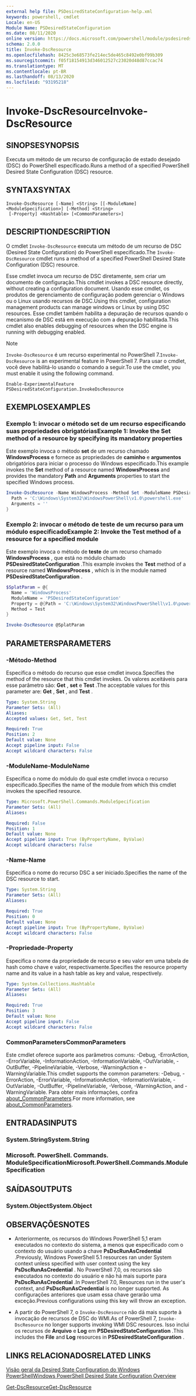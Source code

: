 ```yaml
---
external help file: PSDesiredStateConfiguration-help.xml
keywords: powershell, cmdlet
Locale: en-US
Module Name: PSDesiredStateConfiguration
ms.date: 08/11/2020
online version: https://docs.microsoft.com/powershell/module/psdesiredstateconfiguration/invoke-dscresource?view=powershell-7.1&WT.mc_id=ps-gethelp
schema: 2.0.0
title: Invoke-DscResource
ms.openlocfilehash: 8425c3e68573fe214ec5de465c8492e0bf99b309
ms.sourcegitcommit: f05f18154913d346012527c23020d48d87ccac74
ms.translationtype: MT
ms.contentlocale: pt-BR
ms.lasthandoff: 08/13/2020
ms.locfileid: "93195218"
---
```

# <span data-ttu-id="78cc5-103">Invoke-DscResource</span><span class="sxs-lookup"><span data-stu-id="78cc5-103">Invoke-DscResource</span></span>

## <span data-ttu-id="78cc5-104">SINOPSE</span><span class="sxs-lookup"><span data-stu-id="78cc5-104">SYNOPSIS</span></span>
<span data-ttu-id="78cc5-105">Executa um método de um recurso de configuração de estado desejado (DSC) do PowerShell especificado.</span><span class="sxs-lookup"><span data-stu-id="78cc5-105">Runs a method of a specified PowerShell Desired State Configuration (DSC) resource.</span></span>

## <span data-ttu-id="78cc5-106">SYNTAX</span><span class="sxs-lookup"><span data-stu-id="78cc5-106">SYNTAX</span></span>

```
Invoke-DscResource [-Name] <String> [[-ModuleName] <ModuleSpecification>] [-Method] <String>
 [-Property] <Hashtable> [<CommonParameters>]
```

## <span data-ttu-id="78cc5-107">DESCRIPTION</span><span class="sxs-lookup"><span data-stu-id="78cc5-107">DESCRIPTION</span></span>

<span data-ttu-id="78cc5-108">O cmdlet `Invoke-DscResource` executa um método de um recurso de DSC (Desired State Configuration) do PowerShell especificado.</span><span class="sxs-lookup"><span data-stu-id="78cc5-108">The `Invoke-DscResource` cmdlet runs a method of a specified PowerShell Desired State Configuration (DSC) resource.</span></span>

<span data-ttu-id="78cc5-109">Esse cmdlet invoca um recurso de DSC diretamente, sem criar um documento de configuração.</span><span class="sxs-lookup"><span data-stu-id="78cc5-109">This cmdlet invokes a DSC resource directly, without creating a configuration document.</span></span> <span data-ttu-id="78cc5-110">Usando esse cmdlet, os produtos de gerenciamento de configuração podem gerenciar o Windows ou o Linux usando recursos de DSC.</span><span class="sxs-lookup"><span data-stu-id="78cc5-110">Using this cmdlet, configuration management products can manage windows or Linux by using DSC resources.</span></span> <span data-ttu-id="78cc5-111">Esse cmdlet também habilita a depuração de recursos quando o mecanismo de DSC está em execução com a depuração habilitada.</span><span class="sxs-lookup"><span data-stu-id="78cc5-111">This cmdlet also enables debugging of resources when the DSC engine is running with debugging enabled.</span></span>

> [!NOTE]
> <span data-ttu-id="78cc5-112">`Invoke-DscResource` é um recurso experimental no PowerShell 7.</span><span class="sxs-lookup"><span data-stu-id="78cc5-112">`Invoke-DscResource` is an experimental feature in PowerShell 7.</span></span> <span data-ttu-id="78cc5-113">Para usar o cmdlet, você deve habilitá-lo usando o comando a seguir.</span><span class="sxs-lookup"><span data-stu-id="78cc5-113">To use the cmdlet, you must enable it using the following command.</span></span>
>
> `Enable-ExperimentalFeature PSDesiredStateConfiguration.InvokeDscResource`

## <span data-ttu-id="78cc5-114">EXEMPLOS</span><span class="sxs-lookup"><span data-stu-id="78cc5-114">EXAMPLES</span></span>

### <span data-ttu-id="78cc5-115">Exemplo 1: invocar o método set de um recurso especificando suas propriedades obrigatórias</span><span class="sxs-lookup"><span data-stu-id="78cc5-115">Example 1: Invoke the Set method of a resource by specifying its mandatory properties</span></span>

<span data-ttu-id="78cc5-116">Este exemplo invoca o método **set** de um recurso chamado **WindowsProcess** e fornece as propriedades de **caminho** e **argumentos** obrigatórios para iniciar o processo do Windows especificado.</span><span class="sxs-lookup"><span data-stu-id="78cc5-116">This example invokes the **Set** method of a resource named **WindowsProcess** and provides the mandatory **Path** and **Arguments** properties to start the specified Windows process.</span></span>

```powershell
Invoke-DscResource -Name WindowsProcess -Method Set -ModuleName PSDesiredStateConfiguration -Property @{
  Path = 'C:\Windows\System32\WindowsPowerShell\v1.0\powershell.exe'
  Arguments = ''
}
```

### <span data-ttu-id="78cc5-117">Exemplo 2: invocar o método de teste de um recurso para um módulo especificado</span><span class="sxs-lookup"><span data-stu-id="78cc5-117">Example 2: Invoke the Test method of a resource for a specified module</span></span>

<span data-ttu-id="78cc5-118">Este exemplo invoca o método de **teste** de um recurso chamado **WindowsProcess** , que está no módulo chamado **PSDesiredStateConfiguration** .</span><span class="sxs-lookup"><span data-stu-id="78cc5-118">This example invokes the **Test** method of a resource named **WindowsProcess** , which is in the module named **PSDesiredStateConfiguration** .</span></span>

```powershell
$SplatParam = @{
  Name = 'WindowsProcess'
  ModuleName = 'PSDesiredStateConfiguration'
  Property = @{Path = 'C:\Windows\System32\WindowsPowerShell\v1.0\powershell.exe'; Arguments = ''}
  Method = Test
}

Invoke-DscResource @SplatParam
```

## <span data-ttu-id="78cc5-119">PARAMETERS</span><span class="sxs-lookup"><span data-stu-id="78cc5-119">PARAMETERS</span></span>

### <span data-ttu-id="78cc5-120">-Método</span><span class="sxs-lookup"><span data-stu-id="78cc5-120">-Method</span></span>

<span data-ttu-id="78cc5-121">Especifica o método do recurso que esse cmdlet invoca.</span><span class="sxs-lookup"><span data-stu-id="78cc5-121">Specifies the method of the resource that this cmdlet invokes.</span></span> <span data-ttu-id="78cc5-122">Os valores aceitáveis para esse parâmetro são: **Get** , **set** e **Test** .</span><span class="sxs-lookup"><span data-stu-id="78cc5-122">The acceptable values for this parameter are: **Get** , **Set** , and **Test** .</span></span>

```yaml
Type: System.String
Parameter Sets: (All)
Aliases:
Accepted values: Get, Set, Test

Required: True
Position: 2
Default value: None
Accept pipeline input: False
Accept wildcard characters: False
```

### <span data-ttu-id="78cc5-123">-ModuleName</span><span class="sxs-lookup"><span data-stu-id="78cc5-123">-ModuleName</span></span>

<span data-ttu-id="78cc5-124">Especifica o nome do módulo do qual este cmdlet invoca o recurso especificado.</span><span class="sxs-lookup"><span data-stu-id="78cc5-124">Specifies the name of the module from which this cmdlet invokes the specified resource.</span></span>

```yaml
Type: Microsoft.PowerShell.Commands.ModuleSpecification
Parameter Sets: (All)
Aliases:

Required: False
Position: 1
Default value: None
Accept pipeline input: True (ByPropertyName, ByValue)
Accept wildcard characters: False
```

### <span data-ttu-id="78cc5-125">-Name</span><span class="sxs-lookup"><span data-stu-id="78cc5-125">-Name</span></span>

<span data-ttu-id="78cc5-126">Especifica o nome do recurso DSC a ser iniciado.</span><span class="sxs-lookup"><span data-stu-id="78cc5-126">Specifies the name of the DSC resource to start.</span></span>

```yaml
Type: System.String
Parameter Sets: (All)
Aliases:

Required: True
Position: 0
Default value: None
Accept pipeline input: True (ByPropertyName, ByValue)
Accept wildcard characters: False
```

### <span data-ttu-id="78cc5-127">-Propriedade</span><span class="sxs-lookup"><span data-stu-id="78cc5-127">-Property</span></span>

<span data-ttu-id="78cc5-128">Especifica o nome da propriedade de recurso e seu valor em uma tabela de hash como chave e valor, respectivamente.</span><span class="sxs-lookup"><span data-stu-id="78cc5-128">Specifies the resource property name and its value in a hash table as key and value, respectively.</span></span>

```yaml
Type: System.Collections.Hashtable
Parameter Sets: (All)
Aliases:

Required: True
Position: 3
Default value: None
Accept pipeline input: False
Accept wildcard characters: False
```

### <span data-ttu-id="78cc5-129">CommonParameters</span><span class="sxs-lookup"><span data-stu-id="78cc5-129">CommonParameters</span></span>

<span data-ttu-id="78cc5-130">Este cmdlet oferece suporte aos parâmetros comuns: -Debug, -ErrorAction, -ErrorVariable, -InformationAction, -InformationVariable, -OutVariable, -OutBuffer, -PipelineVariable, -Verbose, -WarningAction e -WarningVariable.</span><span class="sxs-lookup"><span data-stu-id="78cc5-130">This cmdlet supports the common parameters: -Debug, -ErrorAction, -ErrorVariable, -InformationAction, -InformationVariable, -OutVariable, -OutBuffer, -PipelineVariable, -Verbose, -WarningAction, and -WarningVariable.</span></span> <span data-ttu-id="78cc5-131">Para obter mais informações, confira [about_CommonParameters](https://go.microsoft.com/fwlink/?LinkID=113216).</span><span class="sxs-lookup"><span data-stu-id="78cc5-131">For more information, see [about_CommonParameters](https://go.microsoft.com/fwlink/?LinkID=113216).</span></span>

## <span data-ttu-id="78cc5-132">ENTRADAS</span><span class="sxs-lookup"><span data-stu-id="78cc5-132">INPUTS</span></span>

### <span data-ttu-id="78cc5-133">System.String</span><span class="sxs-lookup"><span data-stu-id="78cc5-133">System.String</span></span>

### <span data-ttu-id="78cc5-134">Microsoft. PowerShell. Commands. ModuleSpecification</span><span class="sxs-lookup"><span data-stu-id="78cc5-134">Microsoft.PowerShell.Commands.ModuleSpecification</span></span>

## <span data-ttu-id="78cc5-135">SAÍDAS</span><span class="sxs-lookup"><span data-stu-id="78cc5-135">OUTPUTS</span></span>

### <span data-ttu-id="78cc5-136">System.Object</span><span class="sxs-lookup"><span data-stu-id="78cc5-136">System.Object</span></span>

## <span data-ttu-id="78cc5-137">OBSERVAÇÕES</span><span class="sxs-lookup"><span data-stu-id="78cc5-137">NOTES</span></span>

- <span data-ttu-id="78cc5-138">Anteriormente, os recursos do Windows PowerShell 5,1 eram executados no contexto do sistema, a menos que especificado com o contexto do usuário usando a chave **PsDscRunAsCredential** .</span><span class="sxs-lookup"><span data-stu-id="78cc5-138">Previously, Windows PowerShell 5.1 resources ran under System context unless specified with user context using the key **PsDscRunAsCredential** .</span></span> <span data-ttu-id="78cc5-139">No PowerShell 7,0, os recursos são executados no contexto do usuário e não há mais suporte para **PsDscRunAsCredential** .</span><span class="sxs-lookup"><span data-stu-id="78cc5-139">In PowerShell 7.0, Resources run in the user's context, and **PsDscRunAsCredential** is no longer supported.</span></span> <span data-ttu-id="78cc5-140">As configurações anteriores que usam essa chave gerarão uma exceção.</span><span class="sxs-lookup"><span data-stu-id="78cc5-140">Previous configurations using this key will throw an exception.</span></span>

- <span data-ttu-id="78cc5-141">A partir do PowerShell 7, o `Invoke-DscResource` não dá mais suporte à invocação de recursos de DSC do WMI.</span><span class="sxs-lookup"><span data-stu-id="78cc5-141">As of PowerShell 7, `Invoke-DscResource` no longer supports invoking WMI DSC resources.</span></span> <span data-ttu-id="78cc5-142">Isso inclui os recursos de **Arquivo** e **Log** em **PSDesiredStateConfiguration** .</span><span class="sxs-lookup"><span data-stu-id="78cc5-142">This includes the **File** and **Log** resources in **PSDesiredStateConfiguration** .</span></span>

## <span data-ttu-id="78cc5-143">LINKS RELACIONADOS</span><span class="sxs-lookup"><span data-stu-id="78cc5-143">RELATED LINKS</span></span>

[<span data-ttu-id="78cc5-144">Visão geral da Desired State Configuration do Windows PowerShell</span><span class="sxs-lookup"><span data-stu-id="78cc5-144">Windows PowerShell Desired State Configuration Overview</span></span>](/powershell/scripting/dsc/overview/dscforengineers)

[<span data-ttu-id="78cc5-145">Get-DscResource</span><span class="sxs-lookup"><span data-stu-id="78cc5-145">Get-DscResource</span></span>](Get-DscResource.md)
